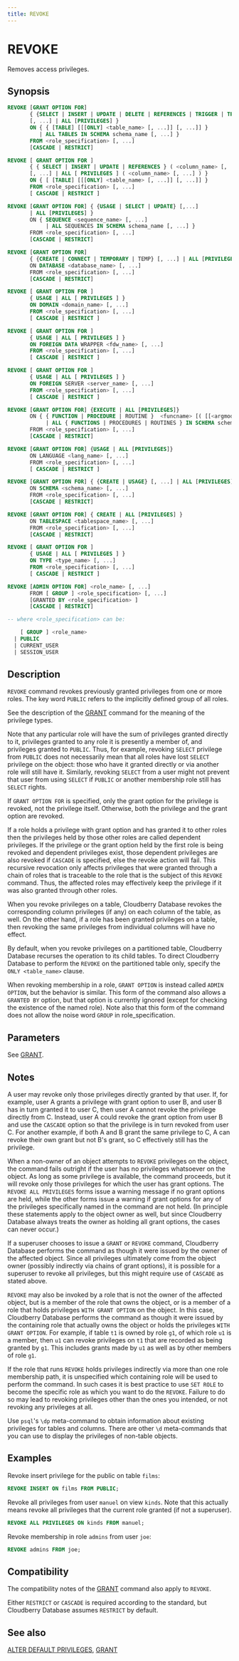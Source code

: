 ```yaml
---
title: REVOKE
---
```


# REVOKE

Removes access privileges.

## Synopsis

```sql
REVOKE [GRANT OPTION FOR]
       { {SELECT | INSERT | UPDATE | DELETE | REFERENCES | TRIGGER | TRUNCATE }
       [, ...] | ALL [PRIVILEGES] }
       ON { { [TABLE] [[[ONLY] <table_name> [, ...]] [, ...]] }
          | ALL TABLES IN SCHEMA schema_name [, ...] }
       FROM <role_specification> [, ...]
       [CASCADE | RESTRICT]

REVOKE [ GRANT OPTION FOR ]
       { { SELECT | INSERT | UPDATE | REFERENCES } ( <column_name> [, ...] )
       [, ...] | ALL [ PRIVILEGES ] ( <column_name> [, ...] ) }
       ON { [ [TABLE] [[[ONLY] <table_name> [, ...]] [, ...]] }
       FROM <role_specification> [, ...]
       [ CASCADE | RESTRICT ]

REVOKE [GRANT OPTION FOR] { {USAGE | SELECT | UPDATE} [,...] 
       | ALL [PRIVILEGES] }
       ON { SEQUENCE <sequence_name> [, ...]
            | ALL SEQUENCES IN SCHEMA schema_name [, ...] }
       FROM <role_specification> [, ...]
       [CASCADE | RESTRICT]

REVOKE [GRANT OPTION FOR]
       { {CREATE | CONNECT | TEMPORARY | TEMP} [, ...] | ALL [PRIVILEGES] }
       ON DATABASE <database_name> [, ...]
       FROM <role_specification> [, ...]
       [CASCADE | RESTRICT]

REVOKE [ GRANT OPTION FOR ]
       { USAGE | ALL [ PRIVILEGES ] }
       ON DOMAIN <domain_name> [, ...]
       FROM <role_specification> [, ...]
       [ CASCADE | RESTRICT ]

REVOKE [ GRANT OPTION FOR ]
       { USAGE | ALL [ PRIVILEGES ] }
       ON FOREIGN DATA WRAPPER <fdw_name> [, ...]
       FROM <role_specification> [, ...]
       [ CASCADE | RESTRICT ]

REVOKE [ GRANT OPTION FOR ]
       { USAGE | ALL [ PRIVILEGES ] }
       ON FOREIGN SERVER <server_name> [, ...]
       FROM <role_specification> [, ...]
       [ CASCADE | RESTRICT ]

REVOKE [GRANT OPTION FOR] {EXECUTE | ALL [PRIVILEGES]}
       ON { { FUNCTION | PROCEDURE | ROUTINE }  <funcname> [( [[<argmode>] [<argname>] <argtype> [, ...]] )] [, ...]
            | ALL { FUNCTIONS | PROCEDURES | ROUTINES } IN SCHEMA schema_name [, ...] }
       FROM <role_specification> [, ...]
       [CASCADE | RESTRICT]

REVOKE [GRANT OPTION FOR] {USAGE | ALL [PRIVILEGES]}
       ON LANGUAGE <lang_name> [, ...]
       FROM <role_specification> [, ...]
       [ CASCADE | RESTRICT ]

REVOKE [GRANT OPTION FOR] { {CREATE | USAGE} [, ...] | ALL [PRIVILEGES] }
       ON SCHEMA <schema_name> [, ...]
       FROM <role_specification> [, ...]
       [CASCADE | RESTRICT]

REVOKE [GRANT OPTION FOR] { CREATE | ALL [PRIVILEGES] }
       ON TABLESPACE <tablespace_name> [, ...]
       FROM <role_specification> [, ...]
       [CASCADE | RESTRICT]

REVOKE [ GRANT OPTION FOR ]
       { USAGE | ALL [ PRIVILEGES ] }
       ON TYPE <type_name> [, ...]
       FROM <role_specification> [, ...]
       [ CASCADE | RESTRICT ] 

REVOKE [ADMIN OPTION FOR] <role_name> [, ...]
       FROM [ GROUP ] <role_specification> [, ...]
       [GRANTED BY <role_specification> ]
       [CASCADE | RESTRICT]

-- where <role_specification> can be:

    [ GROUP ] <role_name>
  | PUBLIC
  | CURRENT_USER
  | SESSION_USER
```

## Description

`REVOKE` command revokes previously granted privileges from one or more roles. The key word `PUBLIC` refers to the implicitly defined group of all roles.

See the description of the [GRANT](/docs/sql-stmts/sql-stmt-grant.md) command for the meaning of the privilege types.

Note that any particular role will have the sum of privileges granted directly to it, privileges granted to any role it is presently a member of, and privileges granted to `PUBLIC`. Thus, for example, revoking `SELECT` privilege from `PUBLIC` does not necessarily mean that all roles have lost `SELECT` privilege on the object: those who have it granted directly or via another role will still have it. Similarly, revoking `SELECT` from a user might not prevent that user from using `SELECT` if `PUBLIC` or another membership role still has `SELECT` rights.

If `GRANT OPTION FOR` is specified, only the grant option for the privilege is revoked, not the privilege itself. Otherwise, both the privilege and the grant option are revoked.

If a role holds a privilege with grant option and has granted it to other roles then the privileges held by those other roles are called dependent privileges. If the privilege or the grant option held by the first role is being revoked and dependent privileges exist, those dependent privileges are also revoked if `CASCADE` is specified, else the revoke action will fail. This recursive revocation only affects privileges that were granted through a chain of roles that is traceable to the role that is the subject of this `REVOKE` command. Thus, the affected roles may effectively keep the privilege if it was also granted through other roles.

When you revoke privileges on a table, Cloudberry Database revokes the corresponding column privileges (if any) on each column of the table, as well. On the other hand, if a role has been granted privileges on a table, then revoking the same privileges from individual columns will have no effect.

By default, when you revoke privileges on a partitioned table, Cloudberry Database recurses the operation to its child tables. To direct Cloudberry Database to perform the `REVOKE` on the partitioned table only, specify the `ONLY <table_name>` clause.

When revoking membership in a role, `GRANT OPTION` is instead called `ADMIN OPTION`, but the behavior is similar. This form of the command also allows a `GRANTED BY` option, but that option is currently ignored (except for checking the existence of the named role). Note also that this form of the command does not allow the noise word `GROUP` in role_specification.

## Parameters

See [GRANT](/docs/sql-stmts/sql-stmt-grant.md).

## Notes

A user may revoke only those privileges directly granted by that user. If, for example, user A grants a privilege with grant option to user B, and user B has in turn granted it to user C, then user A cannot revoke the privilege directly from C. Instead, user A could revoke the grant option from user B and use the `CASCADE` option so that the privilege is in turn revoked from user C. For another example, if both A and B grant the same privilege to C, A can revoke their own grant but not B's grant, so C effectively still has the privilege.

When a non-owner of an object attempts to `REVOKE` privileges on the object, the command fails outright if the user has no privileges whatsoever on the object. As long as some privilege is available, the command proceeds, but it will revoke only those privileges for which the user has grant options. The `REVOKE ALL PRIVILEGES` forms issue a warning message if no grant options are held, while the other forms issue a warning if grant options for any of the privileges specifically named in the command are not held. (In principle these statements apply to the object owner as well, but since Cloudberry Database always treats the owner as holding all grant options, the cases can never occur.)

If a superuser chooses to issue a `GRANT` or `REVOKE` command, Cloudberry Database performs the command as though it were issued by the owner of the affected object. Since all privileges ultimately come from the object owner (possibly indirectly via chains of grant options), it is possible for a superuser to revoke all privileges, but this might require use of `CASCADE` as stated above.

`REVOKE` may also be invoked by a role that is not the owner of the affected object, but is a member of the role that owns the object, or is a member of a role that holds privileges `WITH GRANT OPTION` on the object. In this case, Cloudberry Database performs the command as though it were issued by the containing role that actually owns the object or holds the privileges `WITH GRANT OPTION`. For example, if table `t1` is owned by role `g1`, of which role `u1` is a member, then `u1` can revoke privileges on `t1` that are recorded as being granted by `g1`. This includes grants made by `u1` as well as by other members of role `g1`.

If the role that runs `REVOKE` holds privileges indirectly via more than one role membership path, it is unspecified which containing role will be used to perform the command. In such cases it is best practice to use `SET ROLE` to become the specific role as which you want to do the `REVOKE`. Failure to do so may lead to revoking privileges other than the ones you intended, or not revoking any privileges at all.

Use `psql`'s `\dp` meta-command to obtain information about existing privileges for tables and columns. There are other `\d` meta-commands that you can use to display the privileges of non-table objects.

## Examples

Revoke insert privilege for the public on table `films`:

```sql
REVOKE INSERT ON films FROM PUBLIC;
```

Revoke all privileges from user `manuel` on view `kinds`. Note that this actually means revoke all privileges that the current role granted (if not a superuser).

```sql
REVOKE ALL PRIVILEGES ON kinds FROM manuel;
```

Revoke membership in role `admins` from user `joe`:

```sql
REVOKE admins FROM joe;
```

## Compatibility

The compatibility notes of the [GRANT](/docs/sql-stmts/sql-stmt-grant.md) command also apply to `REVOKE`.

Either `RESTRICT` or `CASCADE` is required according to the standard, but Cloudberry Database assumes `RESTRICT` by default.

## See also

[ALTER DEFAULT PRIVILEGES](/docs/sql-stmts/sql-stmt-alter-default-privileges.md), [GRANT](/docs/sql-stmts/sql-stmt-grant.md)
